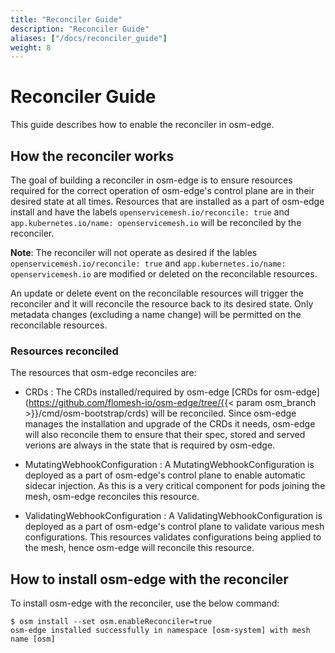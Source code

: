 ```yaml
---
title: "Reconciler Guide"
description: "Reconciler Guide"
aliases: ["/docs/reconciler_guide"]
weight: 8
---
```


# Reconciler Guide

This guide describes how to enable the reconciler in osm-edge.

## How the reconciler works

The goal of building a reconciler in osm-edge is to ensure resources required for the correct operation of osm-edge's control plane are in their desired state at all times. Resources that are installed as a part of osm-edge install and have the labels `openservicemesh.io/reconcile: true` and `app.kubernetes.io/name: openservicemesh.io` will be reconciled by the reconciler.

**Note**: The reconciler will not operate as desired if the lables `openservicemesh.io/reconcile: true` and `app.kubernetes.io/name: openservicemesh.io` are modified or deleted on the reconcilable resources.

An update or delete event on the reconcilable resources will trigger the reconciler and it will reconcile the resource back to its desired state. Only metadata changes (excluding a name change) will be permitted on the reconcilable resources.

### Resources reconciled

The resources that osm-edge reconciles are:

- CRDs : The CRDs installed/required by osm-edge [CRDs for osm-edge](https://github.com/flomesh-io/osm-edge/tree/{{< param osm_branch >}}/cmd/osm-bootstrap/crds) will be reconciled. Since osm-edge manages the installation and upgrade of the CRDs it needs, osm-edge will also reconcile them to ensure that their spec, stored and served verions are always in the state that is required by osm-edge.

- MutatingWebhookConfiguration : A MutatingWebhookConfiguration is deployed as a part of osm-edge's control plane to enable automatic sidecar injection. As this is a very critical component for pods joining the mesh, osm-edge reconciles this resource.

- ValidatingWebhookConfiguration : A ValidatingWebhookConfiguration is deployed as a part of osm-edge's control plane to validate various mesh configurations. This resources validates configurations being applied to the mesh, hence osm-edge will reconcile this resource.


## How to install osm-edge with the reconciler

To install osm-edge with the reconciler, use the below command:

```console
$ osm install --set osm.enableReconciler=true
osm-edge installed successfully in namespace [osm-system] with mesh name [osm]
```

